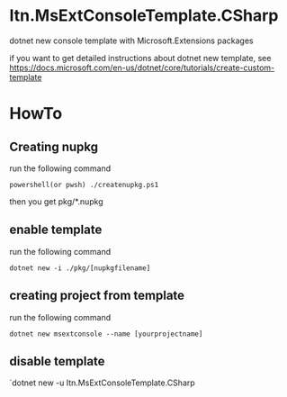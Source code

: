 # Itn.MsExtConsoleTemplate.CSharp

dotnet new console template with Microsoft.Extensions packages

if you want to get detailed instructions about dotnet new template,
see https://docs.microsoft.com/en-us/dotnet/core/tutorials/create-custom-template 


# HowTo

## Creating nupkg

run the following command

`powershell(or pwsh) ./createnupkg.ps1`

then you get pkg/*.nupkg

## enable template

run the following command

`dotnet new -i ./pkg/[nupkgfilename]`

## creating project from template

run the following command

`dotnet new msextconsole --name [yourprojectname]`

## disable template

`dotnet new -u Itn.MsExtConsoleTemplate.CSharp
